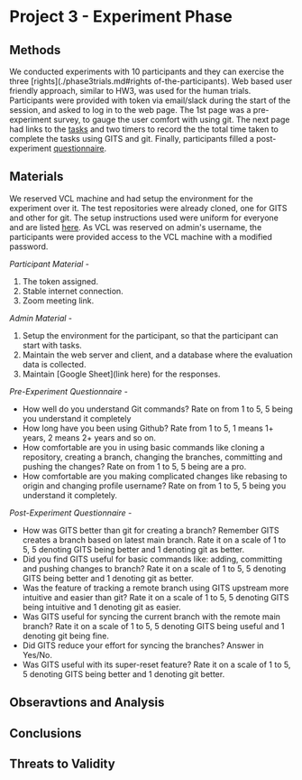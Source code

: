 # Project 3 - Experiment Phase

## Methods

We conducted experiments with 10 participants and they can exercise the three [rights](./phase3trials.md#rights of-the-participants). Web based user friendly approach, similar to HW3, was used for the human trials. Participants were provided with token via email/slack during the start of the session, and asked to log in to the web page. The 1st page was a pre-experiment survey, to gauge the user comfort with using git. The next page had links to the [tasks](./phase3trials.md#Experiment) and two timers to record the the total time taken to complete the tasks using GITS and git. Finally, participants filled a post-experiment [questionnaire](https://forms.gle/cvH3f6aYvojgsyVv5).

## Materials

We reserved VCL machine and had setup the environment for the experiment over it. The test repositories were already cloned, one for GITS and other for git. The setup instructions used were uniform for everyone and are listed [here](./phase3trials.md#vcl-steps). As VCL was reserved on admin's username, the participants were provided access to the VCL machine with a modified password.

*Participant Material -*

1. The token assigned.
2. Stable internet connection.
3. Zoom meeting link.

*Admin Material -*
  
 1. Setup the environment for the participant, so that the participant can start with tasks.
 2. Maintain the web server and client, and a database where the evaluation data is collected.
 3. Maintain [Google Sheet](link here) for the responses.

*Pre-Experiment Questionnaire -*

 - How well do you understand Git commands? Rate on from 1 to 5, 5 being you understand it completely
 - How long have you been using Github? Rate from 1 to 5, 1 means 1+ years, 2 means 2+ years and so on.
 - How comfortable are you in using basic commands like cloning a repository, creating a branch, changing the branches, committing and pushing the changes? Rate on from 1 to 5, 5 being are a pro.
 - How comfortable are you making complicated changes like rebasing to origin and changing profile username? Rate on from 1 to 5, 5 being you understand it completely.

*Post-Experiment Questionnaire -*

  - How was GITS better than git for creating a branch? Remember GITS creates a branch based on latest main branch. Rate it on a scale of 1 to 5, 5 denoting GITS being better and 1 denoting git as better.
  - Did you find GITS useful for basic commands like: adding, committing and pushing changes to branch? Rate it on a scale of 1 to 5, 5 denoting GITS being better and 1 denoting git as better.
  - Was the feature of tracking a remote branch using GITS upstream more intuitive and easier than git? Rate it on a scale of 1 to 5, 5 denoting GITS being intuitive and 1 denoting git as easier.
  - Was GITS useful for syncing the current branch with the remote main branch? Rate it on a scale of 1 to 5, 5 denoting GITS being useful and 1 denoting git being fine.
  - Did GITS reduce your effort for syncing the branches? Answer in Yes/No.
  - Was GITS useful with its super-reset feature? Rate it on a scale of 1 to 5, 5 denoting GITS being better and 1 denoting git better.

## Obseravtions and Analysis

## Conclusions

## Threats to Validity
